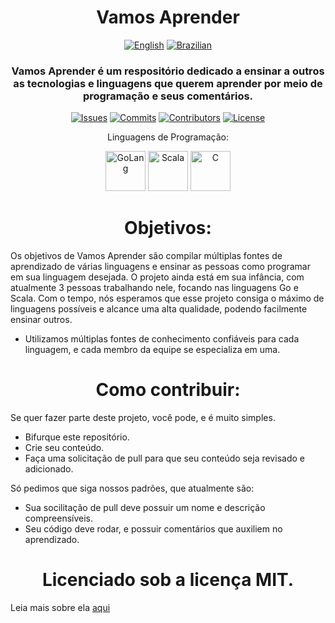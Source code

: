 <h1 align="center">
Vamos Aprender
</h1>

<p align="center">
<a href=https://github.com/MintzyG/Lets-Learn#readme>
<img alt="English" src=https://img.shields.io/badge/lang-en-%23f8c4e4?style=for-the-badge></a>
<a href=https://github.com/MintzyG/Lets-Learn#readme-pt-br>
<img alt="Brazilian" src=https://img.shields.io/badge/lang-pt--br-%23a8e4a4?style=for-the-badge></a>
</p>

<h3 align="center">
Vamos Aprender é um respositório dedicado a ensinar a outros as tecnologias e linguagens que querem aprender por meio de programação e seus comentários.
</h3>

<p align="center">
<a href=https://github.com/MintzyG/Lets-Learn/issues>
<img alt="Issues" src="https://img.shields.io/github/issues/mintzyg/lets-learn?color=%23f8e4dc&style=for-the-badge"></a> 
<a href=https://github.com/MintzyG/Lets-Learn/pulls>
<img alt="Commits" src="https://img.shields.io/github/last-commit/mintzyg/lets-learn?color=%2378c4ec&style=for-the-badge"></a>
<a href=https://github.com/MintzyG/Lets-Learn/graphs/contributors>
<img alt="Contributors" src="https://img.shields.io/github/contributors/mintzyg/lets-learn?color=d0a4f4&style=for-the-badge"></a>
<a href=https://github.com/MintzyG/Lets-Learn/blob/main/LICENSE>
<img alt="License" src="https://img.shields.io/github/license/mintzyg/lets-learn?color=%23b8bcfc&style=for-the-badge"></a>
</p>

<p align="center">
Linguagens de Programação:
</p>

<div>
<p align="center">
<a href=https://github.com/MintzyG/Lets-Learn/tree/main/Programming%20Languages/GOlang>
<img alt="GoLang" src=https://i.imgur.com/FDP8PtQ.png width="64" height="64"></a>
<a href=https://github.com/MintzyG/Lets-Learn/tree/main/Programming%20Languages/Scala/Modules>
<img alt="Scala" src=https://i.imgur.com/0ykfXEm.png width="64" height="64"></a>
<a href=https://github.com/MintzyG/Lets-Learn/tree/main/Programming%20Languages/C>
<img alt="C" src=https://i.imgur.com/6TaSlGz.png width="64" height="64"></a>
</p>
</div>

<h1 align="center">
Objetivos:
</h1>

Os objetivos de Vamos Aprender são compilar múltiplas fontes de aprendizado de várias linguagens e ensinar as pessoas como programar em sua linguagem desejada.
O projeto ainda está em sua infância, com atualmente 3 pessoas trabalhando nele, focando nas linguagens Go e Scala.
Com o tempo, nós esperamos que esse projeto consiga o máximo de linguagens possíveis e alcance uma alta qualidade, podendo facilmente ensinar outros.

- Utilizamos múltiplas fontes de conhecimento confiáveis para cada linguagem, e cada membro da equipe se especializa em uma.

<h1 align="center">
Como contribuir:
</h1>

Se quer fazer parte deste projeto, você pode, e é muito simples.

- Bifurque este repositório.
- Crie seu conteúdo.
- Faça uma solicitação de pull para que seu conteúdo seja revisado e adicionado.

Só pedimos que siga nossos padrões, que atualmente são:

- Sua socilitação de pull deve possuir um nome e descrição compreensíveis. 
- Seu código deve rodar, e possuir comentários que auxiliem no aprendizado.

<h1 align="center">
Licenciado sob a licença MIT.
</h1>

Leia mais sobre ela [aqui](https://github.com/MintzyG/Lets-Learn/blob/main/LICENSE)
